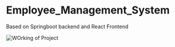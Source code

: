 # Employee_Management_System
Based on Springboot backend and React Frontend

![WOrking of Project](https://drive.google.com/file/d/15LjcqrDaGClKYy9hgdEN_12a2MZ6zwaN/view?usp=sharing)
